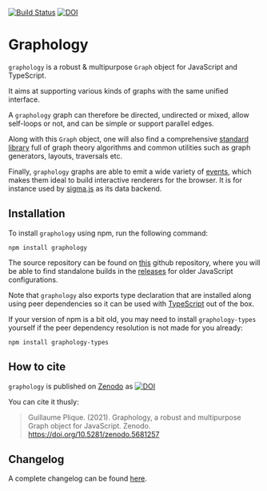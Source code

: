 [![Build Status](https://github.com/graphology/graphology/workflows/Tests/badge.svg)](https://github.com/graphology/graphology/actions) [![DOI](https://zenodo.org/badge/66482976.svg)](https://zenodo.org/badge/latestdoi/66482976)

# Graphology

`graphology` is a robust & multipurpose `Graph` object for JavaScript and TypeScript.

It aims at supporting various kinds of graphs with the same unified interface.

A `graphology` graph can therefore be directed, undirected or mixed, allow self-loops or not, and can be simple or support parallel edges.

Along with this `Graph` object, one will also find a comprehensive [standard library](https://graphology.github.io/standard-library/) full of graph theory algorithms and common utilities such as graph generators, layouts, traversals etc.

Finally, `graphology` graphs are able to emit a wide variety of [events](https://graphology.github.io/events), which makes them ideal to build interactive renderers for the browser. It is for instance used by [sigma.js](https://www.sigmajs.org/) as its data backend.

## Installation

To install `graphology` using npm, run the following command:

```
npm install graphology
```

The source repository can be found on [this](https://github.com/graphology/graphology) github repository, where you will be able to find standalone builds in the [releases](https://github.com/graphology/graphology/releases) for older JavaScript configurations.

Note that `graphology` also exports type declaration that are installed along using peer dependencies so it can be used with [TypeScript](https://www.typescriptlang.org/) out of the box.

If your version of npm is a bit old, you may need to install `graphology-types` yourself if the peer dependency resolution is not made for you already:

```
npm install graphology-types
```

## How to cite

`graphology` is published on [Zenodo](https://zenodo.org/) as [![DOI](https://zenodo.org/badge/66482976.svg)](https://zenodo.org/badge/latestdoi/66482976)

You can cite it thusly:

> Guillaume Plique. (2021). Graphology, a robust and multipurpose Graph object for JavaScript. Zenodo. https://doi.org/10.5281/zenodo.5681257

## Changelog

A complete changelog can be found [here](https://github.com/graphology/graphology/blob/master/CHANGELOG.md).
